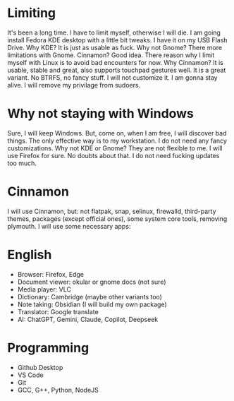 # Limiting
It's been a long time. I have to limit myself, otherwise I will die. I am going install Fedora KDE desktop with a little bit tweaks. I have it on my USB Flash Drive. Why KDE? It is just as usable as fuck. Why not Gnome? There more limitations with Gnome. Cinnamon? Good idea. There reason why I limit myself with Linux is to avoid bad encounters for now. Why Cinnamon? It is usable, stable and great, also supports touchpad gestures well. It is a great variant. No BTRFS, no fancy stuff. I will not customize it. I am gonna stay alive. I will remove my privilage from sudoers.
# Why not staying with Windows
Sure, I will keep Windows. But, come on, when I am free, I will discover bad things. The only effective way is to my workstation. I do not need any fancy customizations. Why not KDE or Gnome? They are not flexible to me. I will use Firefox for sure. No doubts about that. I do not need fucking updates too much.
# Cinnamon
I will use Cinnamon, but: not flatpak, snap, selinux, firewalld, third-party themes, packages (except official ones), some system core tools, removing plymouth. I will use some necessary apps:
# English
- Browser: Firefox, Edge
- Document viewer: okular or gnome docs (not sure)
- Media player: VLC
- Dictionary: Cambridge (maybe other variants too)
- Note taking: Obsidian (I will build my own package)
- Translator: Google translate
- AI: ChatGPT, Gemini, Claude, Copilot, Deepseek
# Programming
- Github Desktop
- VS Code
- Git
- GCC, G++, Python, NodeJS